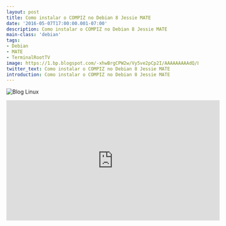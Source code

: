 ```yaml
---
layout: post
title: Como instalar o COMPIZ no Debian 8 Jessie MATE
date: '2016-05-07T17:00:00.001-07:00'
description: Como instalar o COMPIZ no Debian 8 Jessie MATE
main-class: 'debian'
tags:
- Debian
- MATE
- TerminalRootTV
image: https://1.bp.blogspot.com/-xhwBrgCPW2w/Vy5ve2pCp2I/AAAAAAAAAdQ/LkcWXqYr3iIQa0v65X2t9OPdg9rYs4cMwCLcB/s72-c/Como%2Binstalar%2Bo%2BCompiz%2Bno%2BDebian%2B8%2BJessie%2BMATE%2B.jpg
twitter_text: Como instalar o COMPIZ no Debian 8 Jessie MATE
introduction: Como instalar o COMPIZ no Debian 8 Jessie MATE
---
```

![Blog Linux](https://1.bp.blogspot.com/-xhwBrgCPW2w/Vy5ve2pCp2I/AAAAAAAAAdQ/LkcWXqYr3iIQa0v65X2t9OPdg9rYs4cMwCLcB/s640/Como%2Binstalar%2Bo%2BCompiz%2Bno%2BDebian%2B8%2BJessie%2BMATE%2B.jpg "Blog Linux")
<iframe allowfullscreen="" frameborder="0" height="315" src="https://www.youtube.com/embed/1DbBQzuz9BE" width="560"><iframe>  
Como o 'root' rode o comando abaixo para configurar o sources.list e gerar a chave pública:
wget -q http://download.tuxfamily.org/compiz/apt/key.pub -O- | apt-key add - &amp;&amp; echo "deb http://download.tuxfamily.org/compiz/debian $(lsb_release -sc) main" | tee /etc/apt/sources.list.d/compiz-debian.list &amp;&amp; apt-get update
Depois também com o 'root' rode o comando abaixo para instalar os pacotes necessários:
apt-get install compiz fusion-icon compiz-mate compiz-fusion-plugins-extra compiz-fusion-plugins-unsupported -y
![Blog Linux](http://compiz-debian.tuxfamily.org/images/title.png "Blog Linux")
O que é Compiz ?Compiz foi um dos primeiros gerenciadores de janelas 3D para o servidor de janela X, onde foi usada aceleração OpenGL. O gerenciador permite que as janelas tenham efeitos visuais, como animações ao minimizar e uma área de trabalho em forma de cubo.
![Blog Linux](http://compiz-debian.tuxfamily.org/images/debian.png "Blog Linux")
Porque Compiz para Debian ?Compiz já não é fornecido pelo repositório oficial do Debian desde o lançamento do Squeeze, por causa do abandono do branch 0.8. A próxima versão 0.9 é desenvolvido pela unidade pelo Ubuntu e sempre foi muito instável em outros ambientes. Depois de pesquisar na web, alguns desenvolvedores passram a corrigir bugs, retirar os pacotes e adicionar melhorias nas diferentes aplicações. Esta nova versão foi criada no Github e funciona muito bem no Debian, é por isso que este projeto foi criado. Os pacotes para o Debian foram atualizados a partir da antiga versão 0.8.4 e desenvolvida com sucesso para arquiteturas i386 e amd64. Compiz Debian oferece pacotes tanto para o Debian stable "Jessie" quanto para o testing "Stretch".
Instale e divirta-se!      
![Blog Linux](http://compiz-debian.tuxfamily.org/images/install.png "Blog Linux")
InstalaçãoAbra seu terminal com usuário root e copie e cole os comandos abaixo.
![Blog Linux](http://compiz-debian.tuxfamily.org/images/keyring.png "Blog Linux")
RepositórioIntalando sources.list e chave pública GPG 
       wget -q  http://download.tuxfamily.org/compiz/apt/key.pub -O- | apt-key add -  &amp;&amp; echo "deb http://download.tuxfamily.org/compiz/debian  $(lsb_release -sc) main" | tee  /etc/apt/sources.list.d/compiz-debian.list &amp;&amp; apt-get update
![Blog Linux](http://compiz-debian.tuxfamily.org/images/compiz.png "Blog Linux")
CompizInstalando compiz-core, gtk-window-decorator, gerenciador de configurações e plugins principais
                                                 apt-get install compiz
      
![Blog Linux](http://compiz-debian.tuxfamily.org/images/optional-packages.png "Blog Linux")
Pacotes Opcionais
![Blog Linux](http://compiz-debian.tuxfamily.org/images/emerald.png "Blog Linux")
EmeraldInstale o decorador de janela do Compiz ( recomenado pra XFCE, LXDE )
                                                 apt-get install emerald
![Blog Linux](http://compiz-debian.tuxfamily.org/images/fusion-icon.png "Blog Linux")
Fusion IconInstale o ícone na barra de tarefas que facilitará para iniciar e desligar o Compiz e também configurá-lo.apt-get install fusion-icon
![Blog Linux](http://compiz-debian.tuxfamily.org/images/mate.png "Blog Linux")
MATEInstale mate-compat plugin para compatibilidade com o MATE Desktop
                                                 apt-get install compiz-mate
![Blog Linux](http://compiz-debian.tuxfamily.org/images/plugins-extra.png "Blog Linux")
PluginsInstale plugins extraapt-get install compiz-fusion-plugins-extra
![Blog Linux](http://compiz-debian.tuxfamily.org/images/plugins-exp.png "Blog Linux")
Instale plugins não suportados e experimentais no seu sistemaapt-get install compiz-fusion-plugins-unsupported
           
![Blog Linux](http://compiz-debian.tuxfamily.org/images/octocat.png "Blog Linux")
Problemas ou Bugs ?Acesse o projeto no Github .
CLIQUE NA IMAGEM ABAIXO PARA ACESSAR O PROJETO OFICIAL 
![Blog Linux](https://3.bp.blogspot.com/-w_I9dfTBAuM/Vy5t6KIs77I/AAAAAAAAAdE/m5eO2a2arTkfxFmpFmF05UBuHCvp_xMNgCLcB/s1600/tuxfamily.org.png "Blog Linux")
